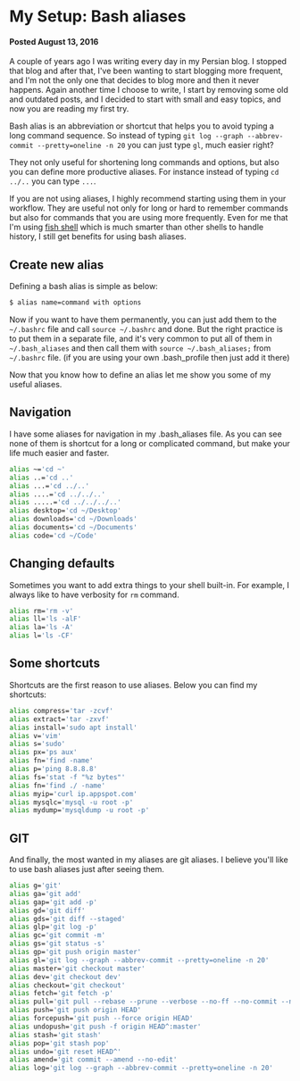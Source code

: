 # My Setup: Bash aliases
#### Posted August 13, 2016

A couple of years ago I was writing every day in my Persian blog. I stopped that blog and after that, I've been wanting to start blogging more frequent, and I'm not the only one that decides to blog more and then it never happens. Again another time I choose to write, I start by removing some old and outdated posts, and I decided to start with small and easy topics, and now you are reading my first try.

Bash alias is an abbreviation or shortcut that helps you to avoid typing a long command sequence. So instead of typing `git log --graph --abbrev-commit --pretty=oneline -n 20` you can just type `gl`, much easier right?

They not only useful for shortening long commands and options, but also you can define more productive aliases. For instance instead of typing `cd ../..` you can type `...`.

If you are not using aliases, I highly recommend starting using them in your workflow. They are useful not only for long or hard to remember commands but also for commands that you are using more frequently. Even for me that I'm using [fish shell](https://fishshell.com) which is much smarter than other shells to handle history, I still get benefits for using bash aliases.

## Create new alias

Defining a bash alias is simple as below:

```bash
$ alias name=command with options
```

Now if you want to have them permanently, you can just add them to the `~/.bashrc` file and call `source ~/.bashrc` and done. But the right practice is to put them in a separate file, and it's very common to put all of them in `~/.bash_aliases` and then call them with `source ~/.bash_aliases;` from `~/.bashrc` file. (if you are using your own .bash_profile then just add it there)

Now that you know how to define an alias let me show you some of my useful aliases.

## Navigation
I have some aliases for navigation in my .bash_aliases file. As you can see none of them is shortcut for a long or complicated command, but make your life much easier and faster.

```bash
alias ~='cd ~'
alias ..='cd ..'
alias ...='cd ../..'
alias ....='cd ../../..'
alias .....='cd ../../../..'
alias desktop='cd ~/Desktop'
alias downloads='cd ~/Downloads'
alias documents='cd ~/Documents'
alias code='cd ~/Code'
```

## Changing defaults

Sometimes you want to add extra things to your shell built-in. For example, I always like to have verbosity for `rm` command.

```bash
alias rm='rm -v'
alias ll='ls -alF'
alias la='ls -A'
alias l='ls -CF'
```

## Some shortcuts

Shortcuts are the first reason to use aliases. Below you can find my shortcuts:

```bash
alias compress='tar -zcvf'
alias extract='tar -zxvf'
alias install='sudo apt install'
alias v='vim'
alias s='sudo'
alias px='ps aux'
alias fn='find -name'
alias p='ping 8.8.8.8'
alias fs='stat -f "%z bytes"'
alias fn='find ./ -name'
alias myip='curl ip.appspot.com'
alias mysqlc='mysql -u root -p'
alias mydump='mysqldump -u root -p'
```

## GIT

And finally, the most wanted in my aliases are git aliases. I believe you'll like to use bash aliases just after seeing them.

```bash
alias g='git'
alias ga='git add'
alias gap='git add -p'
alias gd='git diff'
alias gds='git diff --staged'
alias glp='git log -p'
alias gc='git commit -m'
alias gs='git status -s'
alias gp='git push origin master'
alias gl='git log --graph --abbrev-commit --pretty=oneline -n 20'
alias master='git checkout master'
alias dev='git checkout dev'
alias checkout='git checkout'
alias fetch='git fetch -p'
alias pull='git pull --rebase --prune --verbose --no-ff --no-commit --no-stat'
alias push='git push origin HEAD'
alias forcepush='git push --force origin HEAD'
alias undopush='git push -f origin HEAD^:master'
alias stash='git stash'
alias pop='git stash pop'
alias undo='git reset HEAD^'
alias amend='git commit --amend --no-edit'
alias log='git log --graph --abbrev-commit --pretty=oneline -n 20'
```
